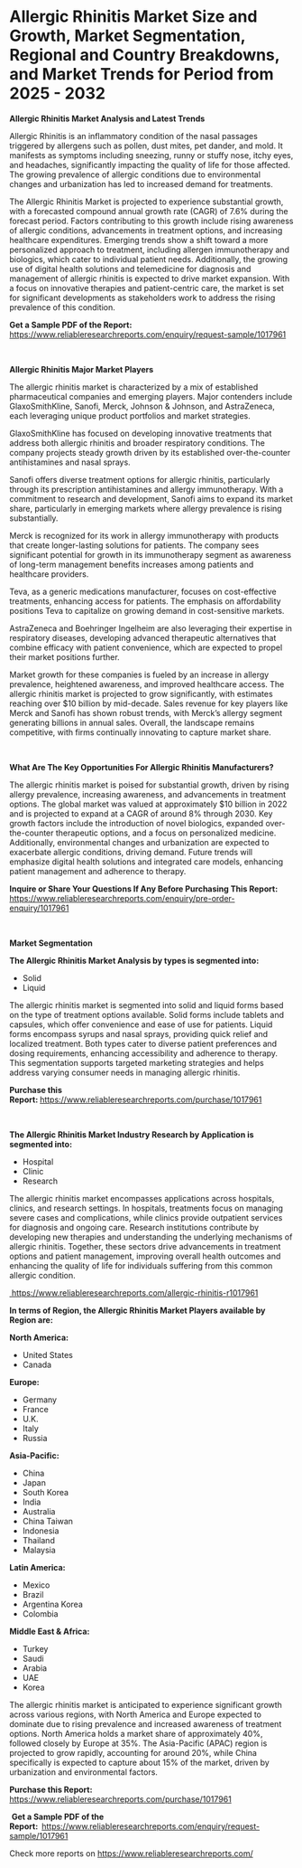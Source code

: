 <p><h1>Allergic Rhinitis Market Size and Growth, Market Segmentation, Regional and Country Breakdowns, and Market Trends for Period from 2025 -  2032</h1></p><p><strong>Allergic Rhinitis Market Analysis and Latest Trends</strong></p>
<p><p>Allergic Rhinitis is an inflammatory condition of the nasal passages triggered by allergens such as pollen, dust mites, pet dander, and mold. It manifests as symptoms including sneezing, runny or stuffy nose, itchy eyes, and headaches, significantly impacting the quality of life for those affected. The growing prevalence of allergic conditions due to environmental changes and urbanization has led to increased demand for treatments.</p><p>The Allergic Rhinitis Market is projected to experience substantial growth, with a forecasted compound annual growth rate (CAGR) of 7.6% during the forecast period. Factors contributing to this growth include rising awareness of allergic conditions, advancements in treatment options, and increasing healthcare expenditures. Emerging trends show a shift toward a more personalized approach to treatment, including allergen immunotherapy and biologics, which cater to individual patient needs. Additionally, the growing use of digital health solutions and telemedicine for diagnosis and management of allergic rhinitis is expected to drive market expansion. With a focus on innovative therapies and patient-centric care, the market is set for significant developments as stakeholders work to address the rising prevalence of this condition.</p></p>
<p><strong>Get a Sample PDF of the Report:&nbsp;</strong> <a href="https://www.reliableresearchreports.com/enquiry/request-sample/1017961?utm_campaign=3124&utm_medium=2&utm_source=Github&utm_content=ia&utm_term=21032025&utm_id=allergic-rhinitis">https://www.reliableresearchreports.com/enquiry/request-sample/1017961</a></p>
<p>&nbsp;</p>
<p><strong>Allergic Rhinitis Major Market Players</strong></p>
<p><p>The allergic rhinitis market is characterized by a mix of established pharmaceutical companies and emerging players. Major contenders include GlaxoSmithKline, Sanofi, Merck, Johnson & Johnson, and AstraZeneca, each leveraging unique product portfolios and market strategies.</p><p>GlaxoSmithKline has focused on developing innovative treatments that address both allergic rhinitis and broader respiratory conditions. The company projects steady growth driven by its established over-the-counter antihistamines and nasal sprays. </p><p>Sanofi offers diverse treatment options for allergic rhinitis, particularly through its prescription antihistamines and allergy immunotherapy. With a commitment to research and development, Sanofi aims to expand its market share, particularly in emerging markets where allergy prevalence is rising substantially.</p><p>Merck is recognized for its work in allergy immunotherapy with products that create longer-lasting solutions for patients. The company sees significant potential for growth in its immunotherapy segment as awareness of long-term management benefits increases among patients and healthcare providers.</p><p>Teva, as a generic medications manufacturer, focuses on cost-effective treatments, enhancing access for patients. The emphasis on affordability positions Teva to capitalize on growing demand in cost-sensitive markets.</p><p>AstraZeneca and Boehringer Ingelheim are also leveraging their expertise in respiratory diseases, developing advanced therapeutic alternatives that combine efficacy with patient convenience, which are expected to propel their market positions further.</p><p>Market growth for these companies is fueled by an increase in allergy prevalence, heightened awareness, and improved healthcare access. The allergic rhinitis market is projected to grow significantly, with estimates reaching over $10 billion by mid-decade. Sales revenue for key players like Merck and Sanofi has shown robust trends, with Merck’s allergy segment generating billions in annual sales. Overall, the landscape remains competitive, with firms continually innovating to capture market share.</p></p>
<p>&nbsp;</p>
<p><strong>What Are The Key Opportunities For Allergic Rhinitis Manufacturers?</strong></p>
<p><p>The allergic rhinitis market is poised for substantial growth, driven by rising allergy prevalence, increasing awareness, and advancements in treatment options. The global market was valued at approximately $10 billion in 2022 and is projected to expand at a CAGR of around 8% through 2030. Key growth factors include the introduction of novel biologics, expanded over-the-counter therapeutic options, and a focus on personalized medicine. Additionally, environmental changes and urbanization are expected to exacerbate allergic conditions, driving demand. Future trends will emphasize digital health solutions and integrated care models, enhancing patient management and adherence to therapy.</p></p>
<p><strong>Inquire or Share Your Questions If Any Before Purchasing This Report:</strong> <a href="https://www.reliableresearchreports.com/enquiry/pre-order-enquiry/1017961?utm_campaign=3124&utm_medium=2&utm_source=Github&utm_content=ia&utm_term=21032025&utm_id=allergic-rhinitis">https://www.reliableresearchreports.com/enquiry/pre-order-enquiry/1017961</a></p>
<p>&nbsp;</p>
<p><strong>Market Segmentation</strong></p>
<p><strong>The Allergic Rhinitis Market Analysis by types is segmented into:</strong></p>
<p><ul><li>Solid</li><li>Liquid</li></ul></p>
<p><p>The allergic rhinitis market is segmented into solid and liquid forms based on the type of treatment options available. Solid forms include tablets and capsules, which offer convenience and ease of use for patients. Liquid forms encompass syrups and nasal sprays, providing quick relief and localized treatment. Both types cater to diverse patient preferences and dosing requirements, enhancing accessibility and adherence to therapy. This segmentation supports targeted marketing strategies and helps address varying consumer needs in managing allergic rhinitis.</p></p>
<p><strong>Purchase this Report:&nbsp;</strong><a href="https://www.reliableresearchreports.com/purchase/1017961?utm_campaign=3124&utm_medium=2&utm_source=Github&utm_content=ia&utm_term=21032025&utm_id=allergic-rhinitis">https://www.reliableresearchreports.com/purchase/1017961</a></p>
<p>&nbsp;</p>
<p><strong>The Allergic Rhinitis Market Industry Research by Application is segmented into:</strong></p>
<p><ul><li>Hospital</li><li>Clinic</li><li>Research</li></ul></p>
<p><p>The allergic rhinitis market encompasses applications across hospitals, clinics, and research settings. In hospitals, treatments focus on managing severe cases and complications, while clinics provide outpatient services for diagnosis and ongoing care. Research institutions contribute by developing new therapies and understanding the underlying mechanisms of allergic rhinitis. Together, these sectors drive advancements in treatment options and patient management, improving overall health outcomes and enhancing the quality of life for individuals suffering from this common allergic condition.</p></p>
<p><a href="https://www.reliableresearchreports.com/allergic-rhinitis-r1017961?utm_campaign=3124&utm_medium=2&utm_source=Github&utm_content=ia&utm_term=21032025&utm_id=allergic-rhinitis">&nbsp;https://www.reliableresearchreports.com/allergic-rhinitis-r1017961</a></p>
<p><strong>In terms of Region, the Allergic Rhinitis Market Players available by Region are:</strong></p>
<p>
    <p> <strong> North America: </strong>
        <ul>
            <li>United States</li>
            <li>Canada</li>
        </ul>
        </p> 
    <p> <strong> Europe: </strong>
        <ul>
            <li>Germany</li>
            <li>France</li>
            <li>U.K.</li>
            <li>Italy</li>
            <li>Russia</li>
        </ul>
        </p> 
    <p> <strong> Asia-Pacific: </strong>
        <ul>
            <li>China</li>
            <li>Japan</li>
            <li>South Korea</li>
            <li>India</li>
            <li>Australia</li>
            <li>China Taiwan</li>
            <li>Indonesia</li>
            <li>Thailand</li>
            <li>Malaysia</li>
        </ul>
        </p> 
    <p> <strong> Latin America: </strong>
        <ul>
            <li>Mexico</li>
            <li>Brazil</li>
            <li>Argentina Korea</li>
            <li>Colombia</li>
        </ul>
        </p> 
    <p> <strong> Middle East & Africa: </strong>
        <ul>
            <li>Turkey</li>
            <li>Saudi</li>
            <li>Arabia</li>
            <li>UAE</li>
            <li>Korea</li>
        </ul>
    </p>
    </p>
<p><p>The allergic rhinitis market is anticipated to experience significant growth across various regions, with North America and Europe expected to dominate due to rising prevalence and increased awareness of treatment options. North America holds a market share of approximately 40%, followed closely by Europe at 35%. The Asia-Pacific (APAC) region is projected to grow rapidly, accounting for around 20%, while China specifically is expected to capture about 15% of the market, driven by urbanization and environmental factors.</p></p>
<p><strong>Purchase this Report: </strong><a href="https://www.reliableresearchreports.com/purchase/1017961?utm_campaign=3124&utm_medium=2&utm_source=Github&utm_content=ia&utm_term=21032025&utm_id=allergic-rhinitis">https://www.reliableresearchreports.com/purchase/1017961</a></p>
<p>&nbsp;<strong>Get a Sample PDF of the Report:&nbsp;&nbsp;</strong><a href="https://www.reliableresearchreports.com/enquiry/request-sample/1017961?utm_campaign=3124&utm_medium=2&utm_source=Github&utm_content=ia&utm_term=21032025&utm_id=allergic-rhinitis">https://www.reliableresearchreports.com/enquiry/request-sample/1017961</a></p>
<p><strong></strong></p>
<p>Check more reports on <a href="https://www.reliableresearchreports.com/?utm_campaign=3124&utm_medium=2&utm_source=Github&utm_content=ia&utm_term=21032025&utm_id=allergic-rhinitis">https://www.reliableresearchreports.com/</a></p>